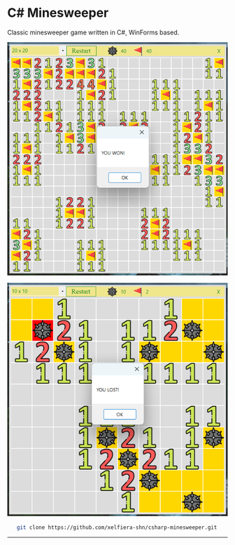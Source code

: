 # C# Minesweeper

Classic minesweeper game written in C#, WinForms based.

![Screenshot1](Screenshot1.png)

![Screenshot2](Screenshot2.png)

```bash
   git clone https://github.com/xelfiera-shn/csharp-minesweeper.git
   ```

---
